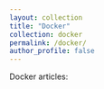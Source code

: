 ```yaml
---
layout: collection
title: "Docker"
collection: docker
permalink: /docker/
author_profile: false
---
```


Docker articles:
